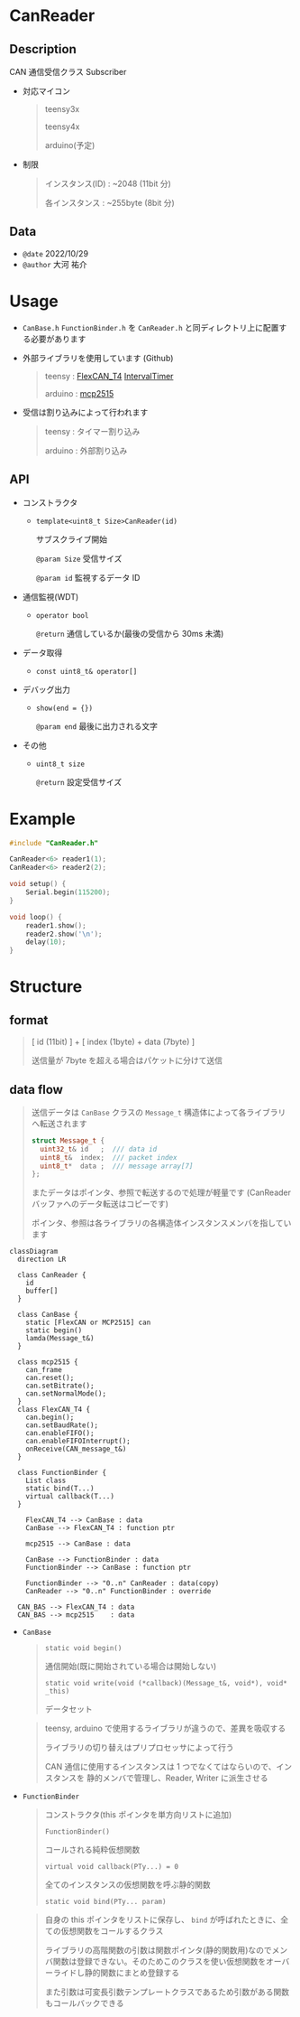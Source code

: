 # CanReader

## Description

CAN 通信受信クラス Subscriber

-   対応マイコン

    > teensy3x
    >
    > teensy4x
    >
    > arduino(予定)

-   制限

    > インスタンス(ID) : ~2048 (11bit 分)
    >
    > 各インスタンス : ~255byte (8bit 分)

## Data

-   `@date` 2022/10/29
-   `@author` 大河 祐介

# Usage

-   `CanBase.h` `FunctionBinder.h` を `CanReader.h` と同ディレクトリ上に配置する必要があります

-   外部ライブラリを使用しています (Github)

    > teensy : [FlexCAN_T4](https://github.com/tonton81/FlexCAN_T4) [IntervalTimer](https://github.com/loglow/IntervalTimer)
    >
    > arduino : [mcp2515](https://github.com/autowp/arduino-mcp2515)

-   受信は割り込みによって行われます

    > teensy : タイマー割り込み
    >
    > arduino : 外部割り込み

## API

-   コンストラクタ

    -   `template<uint8_t Size>CanReader(id)`

        サブスクライブ開始

        `@param Size` 受信サイズ

        `@param id` 監視するデータ ID

-   通信監視(WDT)

    -   `operator bool`

        `@return` 通信しているか(最後の受信から 30ms 未満)

-   データ取得

    -   `const uint8_t& operator[]`

-   デバッグ出力

    -   `show(end = {})`

        `@param end` 最後に出力される文字

-   その他

    -   `uint8_t size`

        `@return` 設定受信サイズ

# Example

```cpp
#include "CanReader.h"

CanReader<6> reader1(1);
CanReader<6> reader2(2);

void setup() {
	Serial.begin(115200);
}

void loop() {
	reader1.show();
	reader2.show('\n');
	delay(10);
}
```

# Structure

## format

> [ id (11bit) ] + [ index (1byte) + data (7byte) ]
>
> 送信量が 7byte を超える場合はパケットに分けて送信

## data flow

> 送信データは `CanBase` クラスの `Message_t` 構造体によって各ライブラリへ転送されます
>
> ```cpp
> struct Message_t {
>   uint32_t& id   ;  /// data id
>   uint8_t&  index;  /// packet index
>   uint8_t*  data ;  /// message array[7]
> };
> ```
>
> またデータはポインタ、参照で転送するので処理が軽量です (CanReader バッファへのデータ転送はコピーです)
>
> ポインタ、参照は各ライブラリの各構造体インスタンスメンバを指しています

```mermaid
classDiagram
  direction LR

  class CanReader {
    id
    buffer[]
  }

  class CanBase {
    static [FlexCAN or MCP2515] can
    static begin()
    lamda(Message_t&)
  }

  class mcp2515 {
    can_frame
    can.reset();
    can.setBitrate();
    can.setNormalMode();
  }
  class FlexCAN_T4 {
    can.begin();
    can.setBaudRate();
    can.enableFIFO();
    can.enableFIFOInterrupt();
    onReceive(CAN_message_t&)
  }

  class FunctionBinder {
    List class
    static bind(T...)
    virtual callback(T...)
  }

	FlexCAN_T4 --> CanBase : data
	CanBase --> FlexCAN_T4 : function ptr

	mcp2515 --> CanBase : data

	CanBase --> FunctionBinder : data
	FunctionBinder --> CanBase : function ptr

	FunctionBinder --> "0..n" CanReader : data(copy)
	CanReader --> "0..n" FunctionBinder : override

  CAN_BAS --> FlexCAN_T4 : data
  CAN_BAS --> mcp2515    : data
```

-   `CanBase`

    > `static void begin()`
    >
    > 通信開始(既に開始されている場合は開始しない)
    >
    > `static void write(void (*callback)(Message_t&, void*), void* _this)`
    >
    > データセット

    > teensy, arduino で使用するライブラリが違うので、差異を吸収する
    >
    > ライブラリの切り替えはプリプロセッサによって行う
    >
    > CAN 通信に使用するインスタンスは 1 つでなくてはならいので、インスタンスを 静的メンバで管理し、Reader, Writer に派生させる

-   `FunctionBinder`

    > コンストラクタ(this ポインタを単方向リストに追加)
    >
    > `FunctionBinder()`
    >
    > コールされる純粋仮想関数
    >
    > `virtual void callback(PTy...) = 0`
    >
    > 全てのインスタンスの仮想関数を呼ぶ静的関数
    >
    > `static void bind(PTy... param)`

    > 自身の this ポインタをリストに保存し、 `bind` が呼ばれたときに、全ての仮想関数をコールするクラス
    >
    > ライブラリの高階関数の引数は関数ポインタ(静的関数用)なのでメンバ関数は登録できない。そのためこのクラスを使い仮想関数をオーバーライドし静的関数にまとめ登録する
    >
    > また引数は可変長引数テンプレートクラスであるため引数がある関数もコールバックできる
